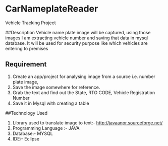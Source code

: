 # CarNameplateReader
Vehicle Tracking Project

##Description
Vehicle name plate image will be captured, using those images I am extracting vehicle   number and saving that data in mysql database. It will be used for security purpose like which vehicles are entering to premises

## Requirement
1. Create an app/project for analysing image from a source i.e. number plate image,
2. Save the image somewhere for reference.
3. Grab the text and find out the State, RTO CODE, Vehicle Registration Number
4. Save it in Mysql with creating a table

##Technology Used
1. Library used to translate image to text:- http://javaanpr.sourceforge.net/
2. Programming Language :- JAVA 
3. Database:- MYSQL 
4. IDE:- Eclipse
